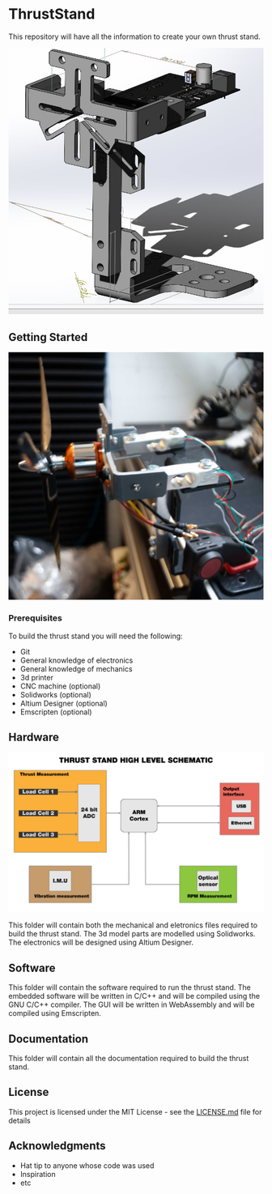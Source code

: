 # ThrustStand
This repository will have all the information to create your own thrust stand.

![3d model preview of thrust stand](./assets/images/thrust_stand_3d_preview.jpg)

## Getting Started
![Photo of thrust stand](./assets/images/photo_ver1.jpg)

### Prerequisites
To build the thrust stand you will need the following:
* Git
* General knowledge of electronics
* General knowledge of mechanics
* 3d printer
* CNC machine (optional)
* Solidworks (optional)
* Altium Designer (optional)
* Emscripten (optional)

## Hardware 
![High Level Schematic of thrust stand](./assets/images/High_level_schematic_diagram.jpg)

This folder will contain both the mechanical and eletronics files required to build 
the thrust stand. 
The 3d model parts are modelled using Solidworks.
The electronics will be designed using Altium Designer. 

## Software
This folder will contain the software required to run the thrust stand.
The embedded software will be written in C/C++ and will be compiled using the GNU C/C++ compiler.
The GUI will be written in WebAssembly and will be compiled using Emscripten. 

## Documentation
This folder will contain all the documentation required to build the thrust stand.

## License
This project is licensed under the MIT License - see the [LICENSE.md](LICENSE.md) file for details

## Acknowledgments
* Hat tip to anyone whose code was used
* Inspiration
* etc
